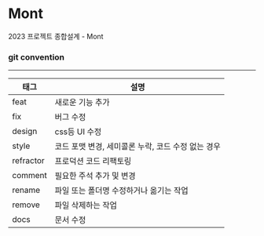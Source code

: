 # Mont
2023 프로젝트 종합설계 - Mont

### git convention
----
|태그|설명|
|------|---|
|feat|새로운 기능 추가|
|fix|버그 수정|
|design|css등 UI 수정|
|style|코드 포맷 변경, 세미콜론 누락, 코드 수정 없는 경우|
|refractor|프로덕션 코드 리팩토링|
|comment|필요한 주석 추가 및 변경|
|rename|파일 또는 폴더명 수정하거나 옮기는 작업|
|remove|파일 삭제하는 작업|
|docs|문서 수정|
